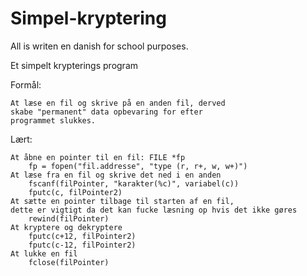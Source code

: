 # Simpel-kryptering

All is writen en danish for school purposes.

Et simpelt krypterings program

Formål:

	At læse en fil og skrive på en anden fil, derved 
	skabe "permanent" data opbevaring for efter 
	programmet slukkes.

Lært:

	At åbne en pointer til en fil: FILE *fp
		fp = fopen("fil.addresse", "type (r, r+, w, w+)")
	At læse fra en fil og skrive det ned i en anden
		fscanf(filPointer, "karakter(%c)", variabel(c))
		fputc(c, filPointer2)
	At sætte en pointer tilbage til starten af en fil, 
	dette er vigtigt da det kan fucke læsning op hvis det ikke gøres
		rewind(filPointer)
	At kryptere og dekryptere
		fputc(c+12, filPointer2)
		fputc(c-12, filPointer2)
	At lukke en fil
		fclose(filPointer)

